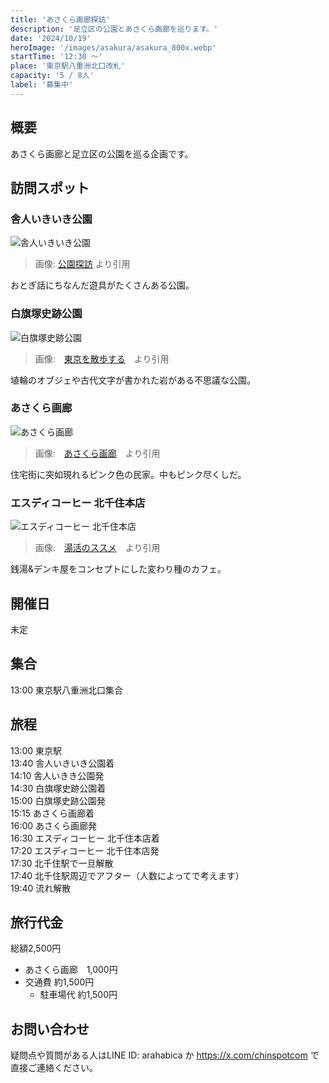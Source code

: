 ```yaml
---
title: 'あさくら画廊探訪'
description: '足立区の公園とあさくら画廊を巡ります。'
date: '2024/10/19'
heroImage: '/images/asakura/asakura_800x.webp'
startTime: '12:30 〜'
place: '東京駅八重洲北口改札'
capacity: '5 / 8人'
label: '募集中'
---
```


## 概要

あさくら画廊と足立区の公園を巡る企画です。

## 訪問スポット

### 舎人いきいき公園

![舎人いきいき公園](/images/asakura/toneriikiki_800x.webp)
> 画像: [公園探訪](https://www.koentanbo.com/toneriikiiki/) より引用

おとぎ話にちなんだ遊具がたくさんある公園。

### 白旗塚史跡公園

![白旗塚史跡公園](/images/asakura/shirahata_800x.webp)
>  画像:　[東京を散歩する](https://www.tokyo-walk.com/park/shirahatadukashisekikouen.html)　より引用

埴輪のオブジェや古代文字が書かれた岩がある不思議な公園。

### あさくら画廊

![あさくら画廊](/images/asakura/asakura_800x.webp)
>  画像:　[あさくら画廊](https://asakura11garo.online/index.php/2022/09/27/20220927/)　より引用

住宅街に突如現れるピンク色の民家。中もピンク尽くしだ。

### エスディコーヒー 北千住本店

![エスディコーヒー 北千住本店](/images/asakura/sdcoffee_800x.webp)
>  画像:　[湯活のススメ](https://yukatsu.hatenablog.com/entry/2022/06/03/%E3%82%A8%E3%82%B9%E3%83%87%E3%82%A3%E3%83%BC%E3%82%B3%E3%83%BC%E3%83%92%E3%83%BC%EF%BD%9C%E5%8C%97%E5%8D%83%E4%BD%8F%EF%BD%9C%E6%B9%AF%E6%B4%BB%E3%83%AC%E3%83%9D%E3%83%BC%E3%83%88%EF%BC%88%E9%8A%AD)　より引用

銭湯&デンキ屋をコンセプトにした変わり種のカフェ。

## 開催日

未定

## 集合

13:00 東京駅八重洲北口集合

## 旅程

13:00 東京駅  
13:40 舎人いきいき公園着  
14:10 舎人いきき公園発  
14:30 白旗塚史跡公園着  
15:00 白旗塚史跡公園発  
15:15 あさくら画廊着  
16:00 あさくら画廊発  
16:30 エスディコーヒー 北千住本店着  
17:20 エスディコーヒー 北千住本店発  
17:30 北千住駅で一旦解散  
17:40 北千住駅周辺でアフター（人数によってで考えます）  
19:40 流れ解散 

## 旅行代金

総額2,500円

- あさくら画廊　1,000円
- 交通費 約1,500円
  - 駐車場代 約1,500円

## お問い合わせ

疑問点や質問がある人はLINE ID: arahabica か https://x.com/chinspotcom で直接ご連絡ください。

